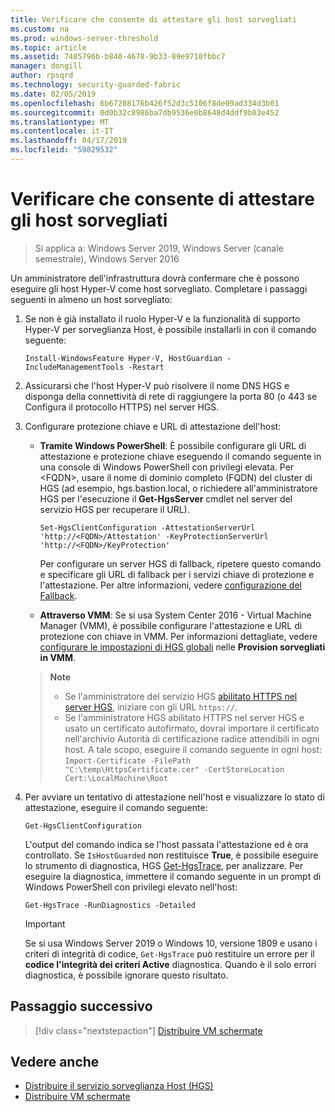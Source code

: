 ```yaml
---
title: Verificare che consente di attestare gli host sorvegliati
ms.custom: na
ms.prod: windows-server-threshold
ms.topic: article
ms.assetid: 7485796b-b840-4678-9b33-89e9710fbbc7
manager: dongill
author: rpsqrd
ms.technology: security-guarded-fabric
ms.date: 02/05/2019
ms.openlocfilehash: 6b67208176b426f52d3c5106f8de09ad334d3b01
ms.sourcegitcommit: 0d0b32c8986ba7db9536e0b8648d4ddf9b03e452
ms.translationtype: MT
ms.contentlocale: it-IT
ms.lasthandoff: 04/17/2019
ms.locfileid: "59829532"
---
```

# <a name="confirm-guarded-hosts-can-attest"></a>Verificare che consente di attestare gli host sorvegliati 

>Si applica a: Windows Server 2019, Windows Server (canale semestrale), Windows Server 2016


Un amministratore dell'infrastruttura dovrà confermare che è possono eseguire gli host Hyper-V come host sorvegliato. Completare i passaggi seguenti in almeno un host sorvegliato:

1.  Se non è già installato il ruolo Hyper-V e la funzionalità di supporto Hyper-V per sorveglianza Host, è possibile installarli in con il comando seguente:

        Install-WindowsFeature Hyper-V, HostGuardian -IncludeManagementTools -Restart

2.  Assicurarsi che l'host Hyper-V può risolvere il nome DNS HGS e disponga della connettività di rete di raggiungere la porta 80 (o 443 se Configura il protocollo HTTPS) nel server HGS.

2.  Configurare protezione chiave e URL di attestazione dell'host:

    - **Tramite Windows PowerShell**: È possibile configurare gli URL di attestazione e protezione chiave eseguendo il comando seguente in una console di Windows PowerShell con privilegi elevata. Per &lt;FQDN&gt;, usare il nome di dominio completo (FQDN) del cluster di HGS (ad esempio, hgs.bastion.local, o richiedere all'amministratore HGS per l'esecuzione il **Get-HgsServer** cmdlet nel server del servizio HGS per recuperare il URL).

        `Set-HgsClientConfiguration -AttestationServerUrl 'http://<FQDN>/Attestation' -KeyProtectionServerUrl 'http://<FQDN>/KeyProtection'`

        Per configurare un server HGS di fallback, ripetere questo comando e specificare gli URL di fallback per i servizi chiave di protezione e l'attestazione. Per altre informazioni, vedere [configurazione del Fallback](guarded-fabric-manage-branch-office.md#fallback-configuration). 

    - **Attraverso VMM**: Se si usa System Center 2016 - Virtual Machine Manager (VMM), è possibile configurare l'attestazione e URL di protezione con chiave in VMM. Per informazioni dettagliate, vedere [configurare le impostazioni di HGS globali](https://technet.microsoft.com/system-center-docs/vmm/scenario/guarded-hosts#configure-global-hgs-settings) nelle **Provision sorvegliati in VMM**.
    
    >**Note**
    > - Se l'amministratore del servizio HGS [abilitato HTTPS nel server HGS](guarded-fabric-configure-hgs-https.md), iniziare con gli URL `https://`.
    > - Se l'amministratore HGS abilitato HTTPS nel server HGS e usato un certificato autofirmato, dovrai importare il certificato nell'archivio Autorità di certificazione radice attendibili in ogni host. A tale scopo, eseguire il comando seguente in ogni host:<br>
        `Import-Certificate -FilePath "C:\temp\HttpsCertificate.cer" -CertStoreLocation Cert:\LocalMachine\Root`
    
3.  Per avviare un tentativo di attestazione nell'host e visualizzare lo stato di attestazione, eseguire il comando seguente:

        Get-HgsClientConfiguration

    L'output del comando indica se l'host passata l'attestazione ed è ora controllato. Se `IsHostGuarded` non restituisce **True**, è possibile eseguire lo strumento di diagnostica, HGS [Get-HgsTrace](https://technet.microsoft.com/library/mt718831.aspx), per analizzare. Per eseguire la diagnostica, immettere il comando seguente in un prompt di Windows PowerShell con privilegi elevato nell'host:

        Get-HgsTrace -RunDiagnostics -Detailed

    > [!IMPORTANT]
    > Se si usa Windows Server 2019 o Windows 10, versione 1809 e usano i criteri di integrità di codice, `Get-HgsTrace` può restituire un errore per il **codice l'integrità dei criteri Active** diagnostica.
    > Quando è il solo errori diagnostica, è possibile ignorare questo risultato.

## <a name="next-step"></a>Passaggio successivo

>[!div class="nextstepaction"]
[Distribuire VM schermate](guarded-fabric-configuration-scenarios-for-shielded-vms-overview.md)

## <a name="see-also"></a>Vedere anche

- [Distribuire il servizio sorveglianza Host (HGS)](guarded-fabric-deploying-hgs-overview.md)
- [Distribuire VM schermate](guarded-fabric-configuration-scenarios-for-shielded-vms-overview.md)

